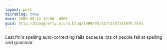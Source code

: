 ```yaml
---
layout: post
microblog: true
date: 2009-05-12 19:00 -0500
guid: http://bdougherty.micro.blog/2009/05/13/t1787317670.html
---
```

Last.fm's spelling auto-correcting fails because lots of people fail at spelling and grammar.
